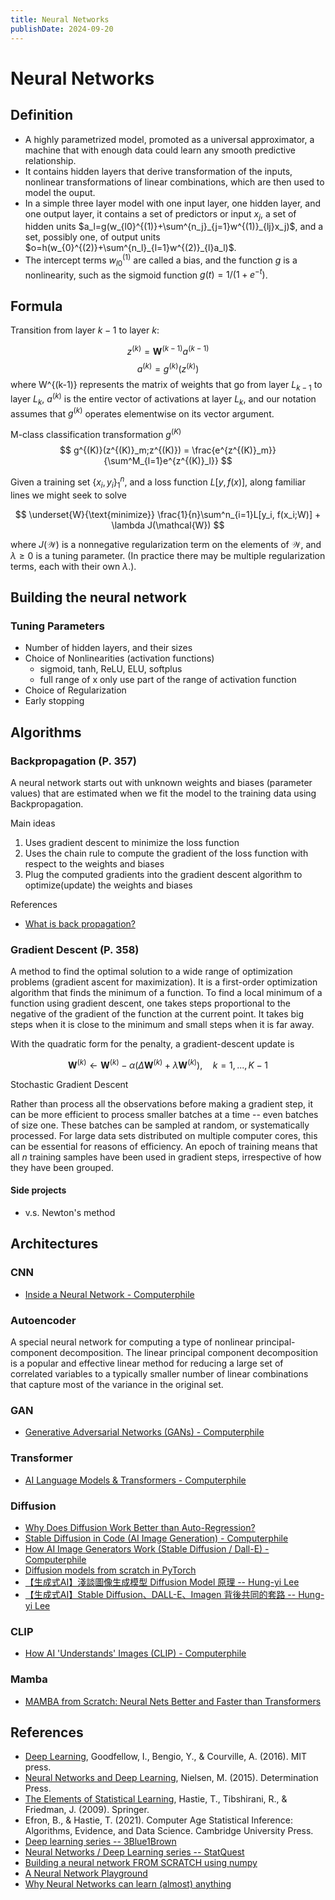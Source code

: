 ```yaml
---
title: Neural Networks
publishDate: 2024-09-20
---
```


# Neural Networks

## Definition

- A highly parametrized model, promoted as a universal approximator, a machine that with enough data could learn any smooth predictive relationship.
- It contains hidden layers that derive transformation of the inputs, nonlinear transformations of linear combinations, which are then used to model the ouput.
- In a simple three layer model with one input layer, one hidden layer, and one output layer, it contains a set of predictors or input $x_j$, a set of hidden units $a_l=g(w_{l0}^{(1)}+\sum^{n_j}_{j=1}w^{(1)}_{lj}x_j)$, and a set, possibly one, of output units $o=h(w_{0}^{(2)}+\sum^{n_l}_{l=1}w^{(2)}_{l}a_l)$.
- The intercept terms $w^{(1)}_{l0}$ are called a bias, and the function $g$ is a nonlinearity, such as the sigmoid function $g(t)=1/(1+e^{-t})$.

## Formula

Transition from layer $k-1$ to layer $k$:

$$
z^{(k)} = \bm{W}^{(k-1)}a^{(k-1)}
$$
$$
a^{(k)} = g^{(k)}(z^{(k)})
$$
where W^{(k-1)} represents the matrix of weights that go from layer $L_{k-1}$ to layer $L_k$, $a^{(k)}$ is the entire vector of activations at layer $L_{k}$, and our notation assumes that $g^{(k)}$ operates elementwise on its vector argument.

M-class classification transformation $g^{(K)}$
$$
g^{(K)}(z^{(K)}_m;z^{(K)}) = \frac{e^{z^{(K)}_m}}{\sum^M_{l=1}e^{z^{(K)}_l}}
$$

Given a training set $\{x_i,y_i\}^n_1$, and a loss function $L[y, f(x)]$, along familiar lines we might seek to solve

$$
\underset{W}{\text{minimize}} \frac{1}{n}\sum^n_{i=1}L[y_i, f(x_i;W)] + \lambda J(\mathcal{W})
$$

where $J(\mathcal{W})$ is a nonnegative regularization term on the elements of $\mathcal{W}$, and $\lambda \geq 0$ is a tuning parameter. (In practice there may be multiple regularization terms, each with their own $\lambda$.).

## Building the neural network

### Tuning Parameters

- Number of hidden layers, and their sizes
- Choice of Nonlinearities (activation functions)
  - sigmoid, tanh, ReLU, ELU, softplus
  - full range of x only use part of the range of activation function
- Choice of Regularization
- Early stopping

## Algorithms

### Backpropagation (P. 357)

A neural network starts out with unknown weights and biases (parameter values) that are estimated when we fit the model to the training data using Backpropagation.

Main ideas

1. Uses gradient descent to minimize the loss function
2. Uses the chain rule to compute the gradient of the loss function with respect to the weights and biases
3. Plug the computed gradients into the gradient descent algorithm to optimize(update) the weights and biases

References

- [What is back propagation?](https://www.youtube.com/watch?v=Ilg3gGewQ5U)

### Gradient Descent (P. 358)

A method to find the optimal solution to a wide range of optimization problems (gradient ascent for maximization). It is a first-order optimization algorithm that finds the minimum of a function. To find a local minimum of a function using gradient descent, one takes steps proportional to the negative of the gradient of the function at the current point. It takes big steps when it is close to the minimum and small steps when it is far away.

With the quadratic form for the penalty, a gradient-descent update is

$$
\bm{W}^{(k)} \leftarrow \bm{W}^{(k)} - \alpha (\Delta{\bm{W}^{(k)}}+\lambda\bm{W}^{(k)}), \quad k=1,...,K-1
$$

Stochastic Gradient Descent

Rather than process all the observations before making a gradient step, it can be more efficient to process smaller batches at a time -- even batches of size one. These batches can be sampled at random, or systematically processed. For large data sets distributed on multiple computer cores, this can be essential for reasons of efficiency. An epoch of training means that all $n$ training samples have been used in gradient steps, irrespective of how they have been grouped.

#### Side projects

- v.s. Newton's method

## Architectures

### CNN

- [Inside a Neural Network - Computerphile](https://www.youtube.com/watch?v=BFdMrDOx_CM)

### Autoencoder

A special neural network for computing a type of nonlinear principal-component decomposition. The linear principal component decomposition is a popular and effective linear method for reducing a large set of correlated variables to a typically smaller number of linear combinations that capture most of the variance in the original set.

### GAN

- [Generative Adversarial Networks (GANs) - Computerphile](https://www.youtube.com/watch?v=Sw9r8CL98N0)

### Transformer

- [AI Language Models & Transformers - Computerphile](https://www.youtube.com/watch?v=rURRYI66E54)

### Diffusion

- [Why Does Diffusion Work Better than Auto-Regression?](https://www.youtube.com/watch?v=zc5NTeJbk-k)
- [Stable Diffusion in Code (AI Image Generation) - Computerphile](https://www.youtube.com/watch?v=-lz30by8-sU)
- [How AI Image Generators Work (Stable Diffusion / Dall-E) - Computerphile](https://www.youtube.com/watch?v=1CIpzeNxIhU)
- [Diffusion models from scratch in PyTorch](https://www.youtube.com/watch?v=a4Yfz2FxXiY)
- [【生成式AI】淺談圖像生成模型 Diffusion Model 原理 -- Hung-yi Lee](https://www.youtube.com/watch?v=azBugJzmz-o)
- [【生成式AI】Stable Diffusion、DALL-E、Imagen 背後共同的套路 -- Hung-yi Lee](https://www.youtube.com/watch?v=JbfcAaBT66U)

### CLIP

- [How AI 'Understands' Images (CLIP) - Computerphile](https://www.youtube.com/watch?v=KcSXcpluDe4)

### Mamba

- [MAMBA from Scratch: Neural Nets Better and Faster than Transformers](https://www.youtube.com/watch?v=N6Piou4oYx8)

## References

- [Deep Learning](https://www.deeplearningbook.org/), Goodfellow, I., Bengio, Y., & Courville, A. (2016). MIT press.
- [Neural Networks and Deep Learning](http://neuralnetworksanddeeplearning.com/), Nielsen, M. (2015). Determination Press.
- [The Elements of Statistical Learning](https://web.stanford.edu/~hastie/ElemStatLearn/), Hastie, T., Tibshirani, R., & Friedman, J. (2009). Springer.
- Efron, B., & Hastie, T. (2021). Computer Age Statistical Inference: Algorithms, Evidence, and Data Science. Cambridge University Press.
- [Deep learning series -- 3Blue1Brown](https://www.youtube.com/watch?v=aircAruvnKk&list=PLZHQObOWTQDNU6R1_67000Dx_ZCJB-3pi)
- [Neural Networks / Deep Learning series -- StatQuest](https://www.youtube.com/watch?v=CqOfi41LfDw&list=PLblh5JKOoLUIxGDQs4LFFD--41Vzf-ME1&index=2)
- [Building a neural network FROM SCRATCH using numpy](https://www.youtube.com/watch?v=w8yWXqWQYmU)
- [A Neural Network Playground](https://playground.tensorflow.org/)
- [Why Neural Networks can learn (almost) anything](https://www.youtube.com/watch?v=0QczhVg5HaI)
